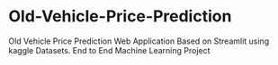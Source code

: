 # Old-Vehicle-Price-Prediction
Old Vehicle Price Prediction Web Application Based on Streamlit using kaggle Datasets. End to End Machine Learning Project
